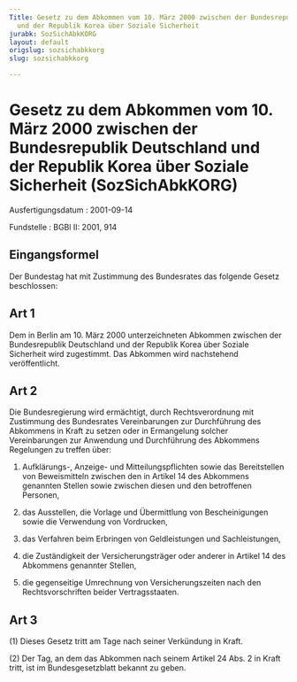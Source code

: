 ```yaml
---
Title: Gesetz zu dem Abkommen vom 10. März 2000 zwischen der Bundesrepublik Deutschland
  und der Republik Korea über Soziale Sicherheit
jurabk: SozSichAbkKORG
layout: default
origslug: sozsichabkkorg
slug: sozsichabkkorg

---
```


# Gesetz zu dem Abkommen vom 10. März 2000 zwischen der Bundesrepublik Deutschland und der Republik Korea über Soziale Sicherheit (SozSichAbkKORG)

Ausfertigungsdatum
:   2001-09-14

Fundstelle
:   BGBl II: 2001, 914



## Eingangsformel

Der Bundestag hat mit Zustimmung des Bundesrates das folgende Gesetz beschlossen:


## Art 1

Dem in Berlin am 10. März 2000 unterzeichneten Abkommen zwischen der Bundesrepublik Deutschland und der Republik Korea über Soziale Sicherheit wird zugestimmt. Das Abkommen wird nachstehend veröffentlicht.


## Art 2

Die Bundesregierung wird ermächtigt, durch Rechtsverordnung mit Zustimmung des Bundesrates Vereinbarungen zur Durchführung des Abkommens in Kraft zu setzen oder in Ermangelung solcher Vereinbarungen zur Anwendung und Durchführung des Abkommens Regelungen zu treffen über:

1.  Aufklärungs-, Anzeige- und Mitteilungspflichten sowie das Bereitstellen von Beweismitteln zwischen den in Artikel 14 des Abkommens genannten Stellen sowie zwischen diesen und den betroffenen Personen,


2.  das Ausstellen, die Vorlage und Übermittlung von Bescheinigungen sowie die Verwendung von Vordrucken,


3.  das Verfahren beim Erbringen von Geldleistungen und Sachleistungen,


4.  die Zuständigkeit der Versicherungsträger oder anderer in Artikel 14 des Abkommens genannter Stellen,


5.  die gegenseitige Umrechnung von Versicherungszeiten nach den Rechtsvorschriften beider Vertragsstaaten.





## Art 3

(1) Dieses Gesetz tritt am Tage nach seiner Verkündung in Kraft.

(2) Der Tag, an dem das Abkommen nach seinem Artikel 24 Abs. 2 in Kraft tritt, ist im Bundesgesetzblatt bekannt zu geben.

